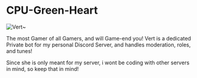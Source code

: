 # CPU-Green-Heart

![Vert~](https://safe.cameronmiller.me/FNrF6X82AOrJ7lS2cqzAXwlBKFgBLOlp.png)

The most Gamer of all Gamers, and will Game-end you! 
Vert is a dedicated Private bot for my personal Discord Server, and handles moderation, roles, and tunes!

Since she is only meant for my server, i wont be coding with other servers in mind, so keep that in mind!
